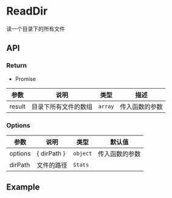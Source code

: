# ReadDir

读一个目录下的所有文件

## API

### Return

- Promise

| 参数   | 说明           | 类型      | 描述                         |
| ------ | -------------- | --------- | ---------------------------- |
| result | 目录下所有文件的数组 | `array` | 传入函数的参数 |

### Options

| 参数     | 说明                           | 类型     | 默认值    |
| -------- | ------------------------------ | -------- | --------- |
| options | { dirPath } | `object` | 传入函数的参数 |
| dirPath | 文件的路径 | `Stats` |  |


## Example 




